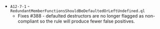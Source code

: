  - `A12-7-1` - `RedundantMemberFunctionsShouldBeDefaultedOrLeftUndefined.ql`
    - Fixes #388 - defaulted destructors are no longer flagged as non-compliant so the rule will produce fewer false positives.